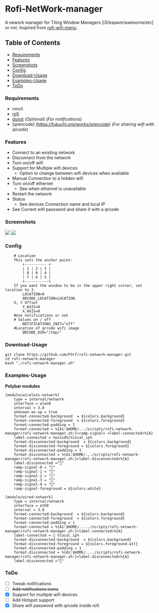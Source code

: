 
# Rofi-NetWork-manager

A nework manager for Tiling Window Managers [i3/bspwm/awesome/etc] or not.
Inspired from [rofi-wifi-menu](https://github.com/zbaylin/rofi-wifi-menu).

## Table of Contents
* [Requirements](#requirements)
* [Features](#features)
* [Screenshots](#screenshots)
* [Config](#config)
* [Download-Usage](#download-usage)
* [Examples-Usage](#examples-usage)
* [ToDo](#todo)
### Requirements
* nmcli
* [rofi](https://github.com/davatorium/rofi)
* [dunst](https://github.com/dunst-project/dunst) (_Optional_) (_For notifications_)
* [qrencode] (https://fukuchi.org/works/qrencode) (_For sharing wifi with qrcode_)

### Features

* Connect to an existing network
* Disconnect from the network
* Turn on/off wifi
* Support for Multiple wifi devices
  * Option to change between wifi devices when available
* Manual Connection to a hidden wifi
* Turn on/off ethernet
  * See when ethernet is unavailable
* Restart the network
* Status
  * See devices Connection name and local IP
* See Current wifi password and share it with a qrcode
### Screenshots
<img src="https://raw.githubusercontent.com/P3rf/rofi-network-manager/master/desktop.png"/>
<img src="https://raw.githubusercontent.com/P3rf/rofi-network-manager/master/options.png"/>

### Config
````
	# Location
	This sets the anchor point:
		+---------- +
		| 1 | 2 | 3 |
		| 8 | 0 | 4 |
		| 7 | 6 | 5 |
		+-----------+
	If you want the window to be in the upper right corner, set location to 3.
		LOCATION=0
		QRCODE_LOCATION=LOCATION
	X, Y Offset
		Y_AXIS=0
		X_AXIS=0
	#Use notifications or not
	# Values on / off
		NOTIFICATIONS_INIT="off"
	#Location of qrcode wifi image
		QRCODE_DIR="/tmp/"
````

### Download-Usage
```
git clone https://github.com/P3rf/rofi-network-manager.git
cd rofi-network-manager
bash "./rofi-network-manager.sh"
```
### Examples-Usage

**Polybar modules**
```
[module/wireless-network]
	type = internal/network
	interface = wlan0
	interval = 3.0
	unknown-as-up = true
	format-connected-background  = ${colors.background}
	format-connected-foreground  = ${colors.foreground}
	format-connected-padding = 1
	format-connected = %{A1:$HOME/.../scripts/rofi-network-manager/rofi-network-manager.sh:}<ramp-signal> <label-connected>%{A}
	label-connected = %essid%/%local_ip%
	format-disconnected-background  = ${colors.background}
	format-disconnected-foreground = ${colors.foreground}
	format-disconnected-padding = 1
	format-disconnected = %{A1:$HOME/.../scripts/rofi-network-manager/rofi-network-manager.sh:}<label-disconnected>%{A}
	label-disconnected =""
	ramp-signal-0 = "󰤯"
	ramp-signal-1 = "󰤟"
	ramp-signal-2 = "󰤢"
	ramp-signal-3 = "󰤥"
	ramp-signal-4 = "󰤨"
	ramp-signal-foreground = ${colors.white}
```
```
[module/wired-network]
	type = internal/network
	interface = eth0
	interval = 3.0
	format-connected-background  = ${colors.background}
	format-connected-foreground  = ${colors.foreground}
	format-connected-padding = 1
	format-connected = %{A1:$HOME/...../scripts/rofi-network-manager/rofi-network-manager.sh:}<label-connected>%{A}
	label-connected =  %local_ip%
	format-disconnected-background  = ${colors.background}
	format-disconnected-foreground = ${colors.foreground-alt}
	format-disconnected-padding = 1
	format-disconnected = %{A1:$HOME/..../scripts/rofi-network-manager/rofi-network-manager.sh:}<label-disconnected>%{A}
	label-disconnected ="󰌺"
```
### ToDo
* [ ] Tweak notifications
* [ ] ~~Add notifications icons~~
* [X] Support for multiple wifi devices
* [ ] Add Hotspot support
* [X] Share wifi password with qrcode inside rofi